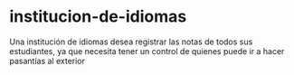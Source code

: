 # institucion-de-idiomas
Una institución de idiomas desea registrar las notas de todos sus estudiantes, ya que necesita tener un control de quienes puede ir a hacer pasantías al exterior
